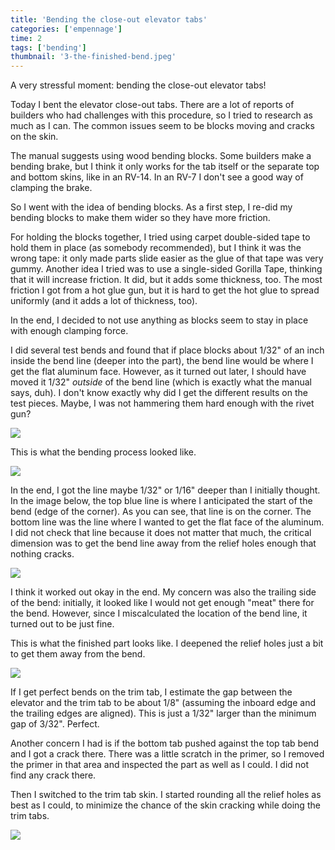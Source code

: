 ```yaml
---
title: 'Bending the close-out elevator tabs'
categories: ['empennage']
time: 2
tags: ['bending']
thumbnail: '3-the-finished-bend.jpeg'
---
```


A very stressful moment: bending the close-out elevator tabs!

<!-- more -->

Today I bent the elevator close-out tabs. There are a lot of reports of builders who had challenges with this procedure, so I tried to research as much as I can. The common issues seem to be blocks moving and cracks on the skin.

The manual suggests using wood bending blocks. Some builders make a bending brake, but I think it only works for the tab itself or the separate top and bottom skins, like in an RV-14. In an RV-7 I don't see a good way of clamping the brake.

So I went with the idea of bending blocks. As a first step, I re-did my bending blocks to make them wider so they have more friction.

For holding the blocks together, I tried using carpet double-sided tape to hold them in place (as somebody recommended), but I think it was the wrong tape: it only made parts slide easier as the glue of that tape was very gummy. Another idea I tried was to use a single-sided Gorilla Tape, thinking that it will increase friction. It did, but it adds some thickness, too. The most friction I got from a hot glue gun, but it is hard to get the hot glue to spread uniformly (and it adds a lot of thickness, too).

In the end, I decided to not use anything as blocks seem to stay in place with enough clamping force.

I did several test bends and found that if place blocks about 1/32" of an inch inside the bend line (deeper into the part), the bend line would be where I get the flat aluminum face. However, as it turned out later, I should have moved it 1/32" _outside_ of the bend line (which is exactly what the manual says, duh). I don't know exactly why did I get the different results on the test pieces. Maybe, I was not hammering them hard enough with the rivet gun?

![](0-new-bending-blocks.jpeg)

This is what the bending process looked like.

![](1-the-process-of-bending.jpeg)

In the end, I got the line maybe 1/32" or 1/16" deeper than I initially thought. In the image below, the top blue line is where I anticipated the start of the bend (edge of the corner). As you can see, that line is on the corner. The bottom line was the line where I wanted to get the flat face of the aluminum. I did not check that line because it does not matter that much, the critical dimension was to get the bend line away from the relief holes enough that nothing cracks.

![](2-the-bending-lines.jpeg)

I think it worked out okay in the end. My concern was also the trailing side of the bend: initially, it looked like I would not get enough "meat" there for the bend. However, since I miscalculated the location of the bend line, it turned out to be just fine.

This is what the finished part looks like. I deepened the relief holes just a bit to get them away from the bend.

![](3-the-finished-bend.jpeg)

If I get perfect bends on the trim tab, I estimate the gap between the elevator and the trim tab to be about 1/8" (assuming the inboard edge and the trailing edges are aligned). This is just a 1/32" larger than the minimum gap of 3/32". Perfect.

Another concern I had is if the bottom tab pushed against the top tab bend and I got a crack there. There was a little scratch in the primer, so I removed the primer in that area and inspected the part as well as I could. I did not find any crack there. 

Then I switched to the trim tab skin. I started rounding all the relief holes as best as I could, to minimize the chance of the skin cracking while doing the trim tabs.

![](4-rounding-the-edges.jpeg)
